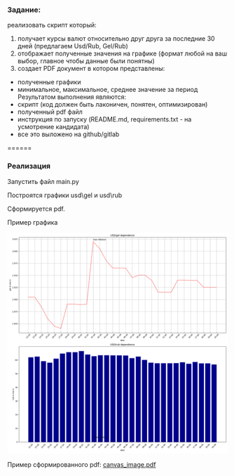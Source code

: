 ### Задание:
реализовать скрипт который:
1) получает курсы валют относительно друг друга за последние 30 дней (предлагаем Usd/Rub,
   Gel/Rub)
2) отображает полученные значения на графике (формат любой на ваш выбор, главное чтобы
   данные были понятны)
3) создает PDF документ в котором представлены:
- полученные графики
- минимальное, максимальное, среднее значение за период
  Результатом выполнения являются:
- скрипт (код должен быть лаконичен, понятен, оптимизирован)
- полученный pdf файл
- инструкция по запуску (README.md, requirements.txt - на усмотрение кандидата)
- все это выложено на github/gitlab

======

###  Реализация 


Запустить файл main.py

Построятся графики usd\gel и usd\rub

Сформируется pdf.

Пример графика

![This is an image](currencies.png)

Пример сформированного pdf: [canvas_image.pdf](canvas_image.pdf)